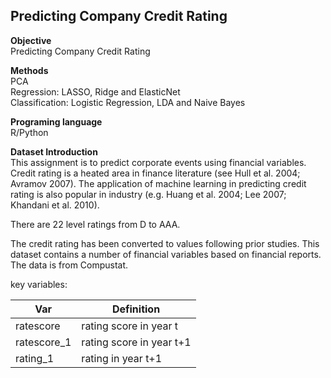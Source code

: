 Predicting Company Credit Rating
---

**Objective**   
Predicting Company Credit Rating

**Methods**  
PCA  
Regression: LASSO, Ridge and ElasticNet  
Classification: Logistic Regression, LDA and Naive Bayes  

**Programing language**  
R/Python  


**Dataset Introduction**  
This assignment is to predict corporate events using financial variables. Credit rating is a heated area in finance literature (see Hull et al. 2004; Avramov 2007). The application of machine learning in predicting credit rating is also popular in industry (e.g. Huang et al. 2004; Lee 2007; Khandani et al. 2010).

There are 22 level ratings from D to AAA.

The credit rating has been converted to values following prior studies. This dataset contains a number of financial variables based on financial reports. The data is from Compustat.  

key variables:

Var|Definition
---|---
ratescore|rating score in year t
ratescore_1|rating score in year t+1
rating_1 | rating in year t+1

